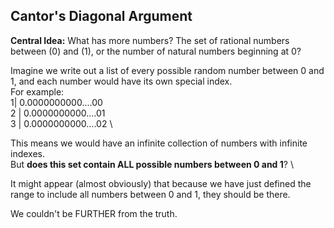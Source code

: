 ## Cantor's Diagonal Argument

**Central Idea:** What has more numbers? The set of rational numbers between \(0\) and \(1\), or the number of natural numbers beginning at 0?

Imagine we write out a list of every possible random number between 0 and 1, and each number would have its own special index. \
For example: \
1| 0.0000000000....00 \
2 | 0.0000000000....01 \
3 | 0.0000000000....02 \

This means we would have an infinite collection of numbers with infinite indexes. \
But **does this set contain ALL possible numbers between 0 and 1**? \

It might appear (almost obviously) that because we have just defined the range to include all numbers between 0 and 1, they should be there.

We couldn't be FURTHER from the truth.
